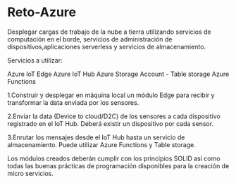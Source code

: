 # Reto-Azure

Desplegar cargas de trabajo de la nube a tierra utilizando servicios de computación en el borde, servicios de administración de dispositivos,aplicaciones serverless
y servicios de almacenamiento.

Servicios a utilizar:

Azure IoT Edge
Azure IoT Hub
Azure Storage Account - Table storage
Azure Functions

1.Construir y desplegar en máquina local un módulo Edge para recibir y transformar la data enviada por los sensores.

2.Enviar la data (Device to cloud/D2C) de los sensores a cada dispositivo registrado en el IoT Hub. Deberá existir un dispositivo por cada sensor.

3.Enrutar los mensajes desde el IoT Hub hasta un servicio de almacenamiento. Puede utilizar Azure Functions y Table storage.

Los módulos creados deberán cumplir con los principios SOLID así como todas las buenas prácticas de programación disponibles para la creación de micro servicios.
